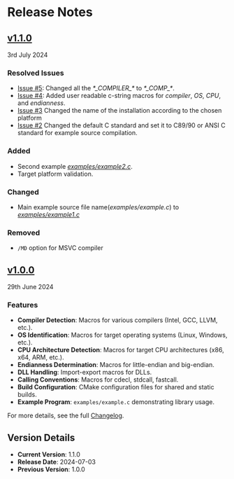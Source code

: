# Release Notes

## [v1.1.0](https://github.com/KumarjitDas/kdapi/releases/tag/v1.1.0)
3rd July 2024

### Resolved Issues

- [Issue #5](https://github.com/KumarjitDas/kdapi/issues/5): Changed all the _\*\_COMPILER\_\*_ to _\*\_COMP\_\*_.
- [Issue #4](https://github.com/KumarjitDas/kdapi/issues/4): Added user readable c-string macros for _compiler_, _OS_, _CPU_, and _endianness_.
- [Issue #3](https://github.com/KumarjitDas/kdapi/issues/3) Changed the name of the installation according to the chosen platform
- [Issue #2](https://github.com/KumarjitDas/kdapi/issues/2) Changed the default C standard and set it to C89/90 or ANSI C standard for example source compilation.

### Added

- Second example [_examples/example2.c_](examples/example2.c).
- Target platform validation.

### Changed

- Main example source file name(_examples/example.c_) to [_examples/example1.c_](examples/example1.c)

### Removed

- `/MD` option for MSVC compiler

## [v1.0.0](https://github.com/KumarjitDas/kdapi/releases/tag/v1.0.0)
29th June 2024

### Features

- **Compiler Detection**: Macros for various compilers (Intel, GCC, LLVM, etc.).
- **OS Identification**: Macros for target operating systems (Linux, Windows, etc.).
- **CPU Architecture Detection**: Macros for target CPU architectures (x86, x64, ARM, etc.).
- **Endianness Determination**: Macros for little-endian and big-endian.
- **DLL Handling**: Import-export macros for DLLs.
- **Calling Conventions**: Macros for cdecl, stdcall, fastcall.
- **Build Configuration**: CMake configuration files for shared and static builds.
- **Example Program**: `examples/example.c` demonstrating library usage.

For more details, see the full [Changelog](CHANGELOG.md).

## Version Details

- **Current Version**: 1.1.0
- **Release Date**: 2024-07-03
- **Previous Version**: 1.0.0
